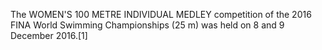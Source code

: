 The WOMEN'S 100 METRE INDIVIDUAL MEDLEY competition of the 2016 FINA World Swimming Championships (25 m) was held on 8 and 9 December 2016.[1]
